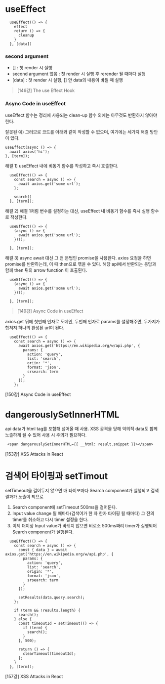 # useEffect

```
  useEffect(() => {
    effect
    return () => {
      cleanup
    }
  }, [data])
```

### second argument

- [] : 첫 render 시 실행
- second argument 없음 : 첫 render 시 실행 후 rerender 될 때마다 실행
- [data] : 첫 render 시 실행, [] 안 data의 내용이 바뀔 때 실행

> [146강] The use Effect Hook

### Async Code in useEffect

useEffect 함수는 정리에 사용되는 clean-up 함수 외에는 아무것도 반환하지 않아야 한다.

잘못된 예)
그러므로 코드를 아래와 같이 작성할 수 없으며, 여기에는 세가지 해결 방안이 있다.

```
useEffect(async () => {
  await axios('hi');
}, [term]);
```

해결 1)
useEffect 내에 비동기 함수를 작성하고 즉시 호출한다.

```
  useEffect(() => {
    const search = async () => {
      await axios.get('some url');
    };

    search()
  }, [term]);
```

해결 2)
해결 1처럼 변수를 설정하는 대신, useEffect 내 비동기 함수를 즉시 실행 함수로 작성한다.

```
  useEffect(() => {
    (async () => {
      await axios.get('some url');
    })();

  }, [term]);
```

해결 3)
async await 대신 그 전 문법인 promise을 사용한다. axios 요청을 하면 promise를 반환하는데, 이 때 then으로 엮을 수 있다. 해당 api에서 반환되는 응답과 함께 then 뒤의 arrow function 이 호출된다.

```
  useEffect(() => {
    (async () => {
      await axios.get('some url');
    })();

  }, [term]);
```

> [149강] Async Code in useEffect

axios.get 뒤에 첫번째 인자로 도메인, 두번째 인자로 params를 설정해주면, 두가지가 합쳐져 하나의 완성된
url이 된다.

```
  useEffect(() => {
    const search = async () => {
      await axios.get('https://en.wikipedia.org/w/api.php', {
        params: {
          action: 'query',
          list: 'search',
          oriin: '*',
          format: 'json',
          srsearch: term
        }
      });
    };
```

[150강] Async Code in useEffect

# dangerouslySetInnerHTML

api data가 html tag를 포함해 넘어올 때 사용.
XSS 공격을 당해 악의적 data도 함께 노출하게 될 수 있어 사용 시 주의가 필요하다.

```
 <span dangerouslySetInnerHTML={{ __html: result.snippet }}></span>
```

[153강] XSS Attacks in React

# 검색어 타이핑과 setTimout

setTimeout을 걸어두지 않으면 매 타이포마다 Search component가 실행되고 검색결과가 노출이 되므로

1. Search component에 setTimeout 500ms을 걸어둔다.
2. Input value change 될 때마다(검색어가 한 자 한자 타이핑 될 때마다) 그 전의 timer를 취소하고 다시 timer 설정을 한다.
3. 이제 더이상 Input value가 바뀌지 않으면 비로소 500ms짜리 timer가 실행되어 Search component가 실행된다.

```
  useEffect(() => {
    const search = async () => {
      const { data } = await axios.get('https://en.wikipedia.org/w/api.php', {
        params: {
          action: 'query',
          list: 'search',
          origin: '*',
          format: 'json',
          srsearch: term
        }
      });

      setResults(data.query.search);
    };

    if (term && !results.length) {
      search();
    } else {
      const timeoutId = setTimeout(() => {
        if (term) {
          search();
        }
      }, 500);

      return () => {
        clearTimeout(timeoutId);
      };
    }
  }, [term]);
```

[157강] XSS Attacks in React
